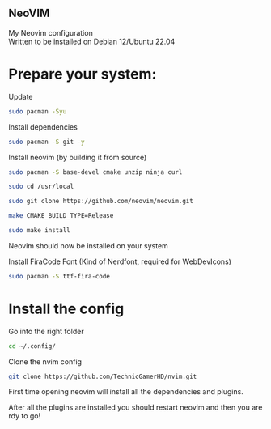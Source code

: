 ## NeoVIM
My Neovim configuration  
Written to be installed on Debian 12/Ubuntu 22.04

# Prepare your system:
Update
```bash
sudo pacman -Syu
```
Install dependencies
```bash
sudo pacman -S git -y
```

Install neovim (by building it from source)  
```bash
sudo pacman -S base-devel cmake unzip ninja curl
```
```bash
sudo cd /usr/local
```
```bash
sudo git clone https://github.com/neovim/neovim.git
```
```bash
make CMAKE_BUILD_TYPE=Release
```
```bash
sudo make install
```
Neovim should now be installed on your system


Install FiraCode Font (Kind of Nerdfont, required for WebDevIcons)
```bash
sudo pacman -S ttf-fira-code
```
# Install the config
Go into the right folder
```bash
cd ~/.config/
```

Clone the nvim config
```bash
git clone https://github.com/TechnicGamerHD/nvim.git
```

First time opening neovim will install all the dependencies and plugins.  

After all the plugins are installed you should restart neovim and then you are rdy to go!